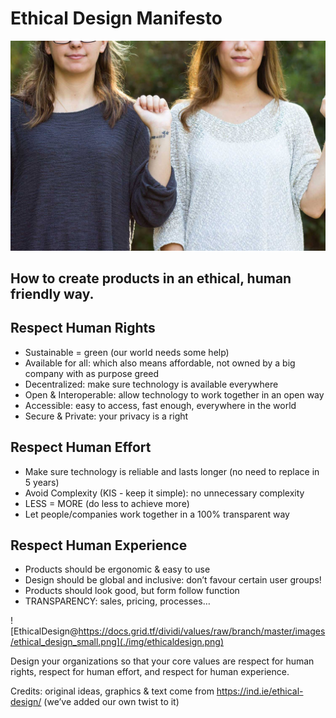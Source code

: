 # Ethical Design Manifesto
![Logo](./img/ethical_product_design.jpg)
## How to create products in an ethical, human friendly way.

## Respect Human Rights

- Sustainable = green (our world needs some help)
- Available for all: which also means affordable, not owned by a big company with as purpose greed
- Decentralized: make sure technology is available everywhere
- Open & Interoperable: allow technology to work together in an open way
- Accessible: easy to access, fast enough, everywhere in the world
- Secure & Private: your privacy is a right

##  Respect Human Effort

- Make sure technology is reliable and lasts longer (no need to replace in 5 years)
- Avoid Complexity (KIS - keep it simple): no unnecessary complexity
- LESS = MORE (do less to achieve more)
- Let people/companies work together in a 100% transparent way

## Respect Human Experience

- Products should be ergonomic & easy to use
- Design should be global and inclusive: don’t favour certain user groups!
- Products should look good, but form follow function
- TRANSPARENCY: sales, pricing, processes…


![EthicalDesign@https://docs.grid.tf/dividi/values/raw/branch/master/images/ethical_design_small.png](./img/ethicaldesign.png)

Design your organizations so that your core values are respect for human rights, respect for human effort, and respect for human experience.

Credits:
original ideas, graphics & text come from https://ind.ie/ethical-design/ (we’ve added our own twist to it)
